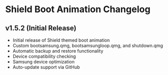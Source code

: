 # Shield Boot Animation Changelog

## v1.5.2 (Initial Release)
- Initial release of Shield themed boot animation
- Custom bootsamsung.qmg, bootsamsungloop.qmg, and shutdown.qmg
- Automatic backup and restore functionality
- Device compatibility checking
- Samsung device optimization
- Auto-update support via GitHub
